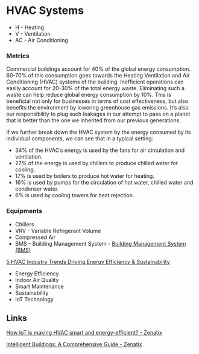 # HVAC Systems

- H - Heating
- V - Ventilation
- AC - Air Conditioning

### Metrics

Commercial buildings account for 40% of the global energy consumption. 60-70% of this consumption goes towards the Heating Ventilation and Air Conditioning (HVAC) systems of the building. Inefficient operations can easily account for 20-30% of the total energy waste. Eliminating such a waste can help reduce global energy consumption by 10%. This is beneficial not only for businesses in terms of cost effectiveness, but also benefits the environment by lowering greenhouse gas emissions. It’s also our responsibility to plug such leakages in our attempt to pass on a planet that is better than the one we inherited from our previous generations.

If we further break down the HVAC system by the energy consumed by its individual components, we can see that in a typical setting:

- 34% of the HVAC’s energy is used by the fans for air circulation and ventilation.
- 27% of the energy is used by chillers to produce chilled water for cooling.
- 17% is used by boilers to produce hot water for heating.
- 16% is used by pumps for the circulation of hot water, chilled water and condenser water.
- 6% is used by cooling towers for heat rejection.

### Equipments

- Chillers
- VRV - Variable Refrigerant Volume
- Compressed Air
- BMS - Building Management System - [Building Management System (BMS)](https://www.zenatix.com/building-management-system-bms/)

[5 HVAC Industry Trends Driving Energy Efficiency & Sustainability](https://www.zenatix.com/5-hvac-industry-trends-driving-energy-efficiency-and-sustainability/)
- Energy Efficiency
- Indoor Air Quality
- Smart Maintenance
- Sustainability
- IoT Technology

## Links

[How IoT is making HVAC smart and energy-efficient? - Zenatix](https://www.zenatix.com/how-iot-is-making-hvac-smart-and-energy-efficient/)

[Intelligent Buildings: A Comprehensive Guide - Zenatix](https://www.zenatix.com/smart-buildings-a-comprehensive-guide/)